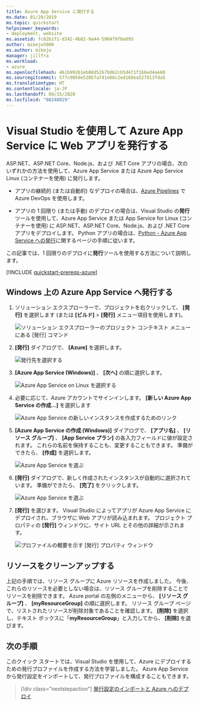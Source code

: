 ```yaml
---
title: Azure App Service に発行する
ms.date: 01/29/2019
ms.topic: quickstart
helpviewer_keywords:
- deployment, website
ms.assetid: fc82b1f1-d342-4b82-9a44-590479f0a895
author: mikejo5000
ms.author: mikejo
manager: jillfra
ms.workload:
- azure
ms.openlocfilehash: 461b99261eb88d5267b062cb5d471f1b6ed4ee60
ms.sourcegitcommit: 577c905de52057a741e68c2ed168ea527813fda5
ms.translationtype: HT
ms.contentlocale: ja-JP
ms.lasthandoff: 08/15/2020
ms.locfileid: "88248029"
---
```

# <a name="publish-a-web-app-to-azure-app-service-using-visual-studio"></a>Visual Studio を使用して Azure App Service に Web アプリを発行する

ASP.NET、ASP.NET Core、Node.js、および .NET Core アプリの場合、次のいずれかの方法を使用して、Azure App Service または Azure App Service Linux (コンテナーを使用) に発行します。

* アプリの継続的 (または自動的) なデプロイの場合は、[Azure Pipelines](/azure/devops/pipelines/get-started-yaml?view=azdevops) で Azure DevOps を使用します。

* アプリの 1 回限り (または手動) のデプロイの場合は、Visual Studio の**発行**ツールを使用して、Azure App Service または App Service for Linux (コンテナーを使用) に ASP.NET、ASP.NET Core、Node.js、および .NET Core アプリをデプロイします。 Python アプリの場合は、[Python - Azure App Service への発行](../python/publishing-python-web-applications-to-azure-from-visual-studio.md)に関するページの手順に従います。

この記事では、1 回限りのデプロイに**発行**ツールを使用する方法について説明します。

[!INCLUDE [quickstart-prereqs-azure](includes/quickstart-prereqs-azure.md)]

## <a name="publish-to-azure-app-service-on-windows"></a>Windows 上の Azure App Service へ発行する

1. ソリューション エクスプローラーで、プロジェクトを右クリックして、 **[発行]** を選択します (または **[ビルド]**  >  **[発行]** メニュー項目を使用します)。

    ![ソリューション エクスプローラーのプロジェクト コンテキスト メニューにある [発行] コマンド](../deployment/media/quickstart-publish.png "[発行] を選択する")

1. **[発行]** ダイアログで、 **[Azure]** を選択します。

    ![発行先を選択する](../deployment/media/quickstart-publish-azure-new.png)

1. **[Azure App Service (Windows)]** 、 **[次へ]** の順に選択します。

    ![Azure App Service on Linux を選択する](../deployment/media/quickstart-publish-windows-select-azure-service.png)

1. 必要に応じて、Azure アカウントでサインインします。 **[新しい Azure App Service の作成...]** を選択します

    ![Azure App Service の新しいインスタンスを作成するためのリンク](../deployment/media/quickstart-publish-windows-create-new-link.png)

1. **[Azure App Service の作成 (Windows)]** ダイアログで、 **[アプリ名]** 、 **[リソース グループ]** 、 **[App Service プラン]** の各入力フィールドに値が設定されます。 これらの名前を保持することも、変更することもできます。 準備ができたら、 **[作成]** を選択します。

    ![Azure App Service を選ぶ](../deployment/media/quickstart-publish-windows-create-new-dialog.png)

1. **[発行]** ダイアログで、新しく作成されたインスタンスが自動的に選択されています。 準備ができたら、 **[完了]** をクリックします。

    ![Azure App Service を選ぶ](../deployment/media/quickstart-publish-windows-select-instance.png)

1. **[発行]** を選びます。 Visual Studio によってアプリが Azure App Service にデプロイされ、ブラウザに Web アプリが読み込まれます。 プロジェクト プロパティの **[発行]** ウィンドウに、サイト URL とその他の詳細が示されます。

    ![プロファイルの概要を示す [発行] プロパティ ウィンドウ](../deployment/media/quickstart-publish-windows-summary-page.png)

## <a name="clean-up-resources"></a>リソースをクリーンアップする

上記の手順では、リソース グループに Azure リソースを作成しました。 今後、これらのリソースを必要としない場合は、リソース グループを削除することでリソースを削除できます。
Azure portal の左側のメニューから、 **[リソース グループ]** 、 **[myResourceGroup]** の順に選択します。
リソース グループ ページで、リストされたリソースが削除対象であることを確認します。
**[削除]** を選択し、テキスト ボックスに「**myResourceGroup**」と入力してから、 **[削除]** を選びます。

## <a name="next-steps"></a>次の手順

このクイック スタートでは、Visual Studio を使用して、Azure にデプロイするための発行プロファイルを作成する方法を学習しました。 Azure App Service から発行設定をインポートして、発行プロファイルを構成することもできます。

> [!div class="nextstepaction"]
> [発行設定のインポートと Azure へのデプロイ](tutorial-import-publish-settings-azure.md)
